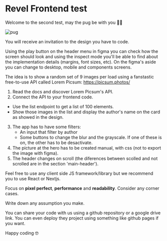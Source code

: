 
# Revel Frontend test

Welcome to the second test, may the pug be with you 👋🏼

![pug](https://picsum.photos/id/1025/300/300)

You will receive an invitation to the design you have to code.

Using the play button on the header menu in figma you can check how the screen should look and using the inspect mode you'll be able to find about the implementation details (margins, font sizes, etc).
On the figma's aside you can change to desktop,  mobile and components screens.

The idea is to show a random set of 9 images per load using a fanstastic free-to-use API called Lorem Picsum: https://picsum.photos/

1. Read the docs and discover Lorem Picsum's API.
2. Connect the API to your frontend code.
  - Use the list endpoint to get a list of 100 elements.
  - Show those images in the list and display the author's name on the card as showed in the design.
3. The app has to have some filters: 
	- An input that filter by author
	- Some buttons to change the blur and the grayscale. If one of these is on, the 		other has to be desactivate.
4. The picture at the hero has to be created manual, with css (not to export the image with figma).
5. The header changes on scroll (the diferences between scolled and not scrolled are in the section 'main-header').



Feel free to use any client side JS framework/library but we recommend you to use React or Nextjs.

Focus on  **pixel perfect**, **performance** and **readability**. Consider any corner cases.

Write down any assumption you make.

You can share your code with us using a github repository or a google drive link. You can even deploy they project using something like github pages if you want.

Happy coding 🤓
